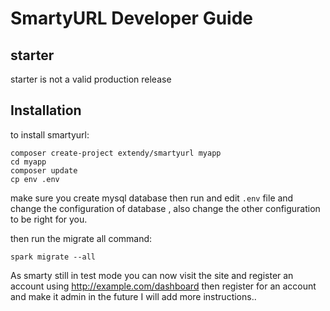 # SmartyURL Developer Guide

## starter

starter is not a valid production release

## Installation

to install smartyurl:

```cli
composer create-project extendy/smartyurl myapp
cd myapp
composer update
cp env .env
```

make sure you create mysql database then run and edit `.env` file and change the configuration of database , also change the other configuration to be right for you.

then run the migrate all command:
```cli
spark migrate --all
```

As smarty still in test mode you can now visit the site and register an account using http://example.com/dashboard then register for an account and make it admin
in the future I will add more instructions..

